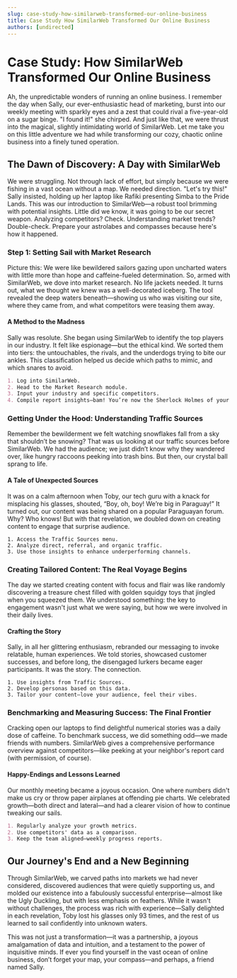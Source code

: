 ```yaml
---
slug: case-study-how-similarweb-transformed-our-online-business
title: Case Study How SimilarWeb Transformed Our Online Business
authors: [undirected]
---
```



# Case Study: How SimilarWeb Transformed Our Online Business

Ah, the unpredictable wonders of running an online business. I remember the day when Sally, our ever-enthusiastic head of marketing, burst into our weekly meeting with sparkly eyes and a zest that could rival a five-year-old on a sugar binge. "I found it!" she chirped. And just like that, we were thrust into the magical, slightly intimidating world of SimilarWeb. Let me take you on this little adventure we had while transforming our cozy, chaotic online business into a finely tuned operation.

## The Dawn of Discovery: A Day with SimilarWeb

We were struggling. Not through lack of effort, but simply because we were fishing in a vast ocean without a map. We needed direction. "Let's try this!" Sally insisted, holding up her laptop like Rafiki presenting Simba to the Pride Lands. This was our introduction to SimilarWeb—a robust tool brimming with potential insights. Little did we know, it was going to be our secret weapon. Analyzing competitors? Check. Understanding market trends? Double-check. Prepare your astrolabes and compasses because here's how it happened.

### Step 1: Setting Sail with Market Research

Picture this: We were like bewildered sailors gazing upon uncharted waters with little more than hope and caffeine-fueled determination. So, armed with SimilarWeb, we dove into market research. No life jackets needed. It turns out, what we thought we knew was a well-decorated iceberg. The tool revealed the deep waters beneath—showing us who was visiting our site, where they came from, and what competitors were teasing them away.

#### A Method to the Madness

Sally was resolute. She began using SimilarWeb to identify the top players in our industry. It felt like espionage—but the ethical kind. We sorted them into tiers: the untouchables, the rivals, and the underdogs trying to bite our ankles. This classification helped us decide which paths to mimic, and which snares to avoid.

```markdown
1. Log into SimilarWeb.
2. Head to the Market Research module.
3. Input your industry and specific competitors.
4. Compile report insights—bam! You’re now the Sherlock Holmes of your sector.
```

### Getting Under the Hood: Understanding Traffic Sources

Remember the bewilderment we felt watching snowflakes fall from a sky that shouldn’t be snowing? That was us looking at our traffic sources before SimilarWeb. We had the audience; we just didn’t know why they wandered over, like hungry raccoons peeking into trash bins. But then, our crystal ball sprang to life.

#### A Tale of Unexpected Sources

It was on a calm afternoon when Toby, our tech guru with a knack for misplacing his glasses, shouted, “Boy, oh, boy! We’re big in Paraguay!” It turned out, our content was being shared on a popular Paraguayan forum. Why? Who knows! But with that revelation, we doubled down on creating content to engage that surprise audience.

```
1. Access the Traffic Sources menu.
2. Analyze direct, referral, and organic traffic.
3. Use those insights to enhance underperforming channels.
```

### Creating Tailored Content: The Real Voyage Begins

The day we started creating content with focus and flair was like randomly discovering a treasure chest filled with golden squidgy toys that jingled when you squeezed them. We understood something: the key to engagement wasn't just what we were saying, but how we were involved in their daily lives.

#### Crafting the Story

Sally, in all her glittering enthusiasm, rebranded our messaging to invoke relatable, human experiences. We told stories, showcased customer successes, and before long, the disengaged lurkers became eager participants. It was the story. The connection.

```
1. Use insights from Traffic Sources.
2. Develop personas based on this data.
3. Tailor your content—love your audience, feel their vibes.
```

### Benchmarking and Measuring Success: The Final Frontier

Cracking open our laptops to find delightful numerical stories was a daily dose of caffeine. To benchmark success, we did something odd—we made friends with numbers. SimilarWeb gives a comprehensive performance overview against competitors—like peeking at your neighbor's report card (with permission, of course).

#### Happy-Endings and Lessons Learned

Our monthly meeting became a joyous occasion. One where numbers didn't make us cry or throw paper airplanes at offending pie charts. We celebrated growth—both direct and lateral—and had a clearer vision of how to continue tweaking our sails.

```markdown
1. Regularly analyze your growth metrics.
2. Use competitors' data as a comparison.
3. Keep the team aligned—weekly progress reports.
```

## Our Journey's End and a New Beginning

Through SimilarWeb, we carved paths into markets we had never considered, discovered audiences that were quietly supporting us, and molded our existence into a fabulously successful enterprise—almost like the Ugly Duckling, but with less emphasis on feathers. While it wasn't without challenges, the process was rich with experience—Sally delighted in each revelation, Toby lost his glasses only 93 times, and the rest of us learned to sail confidently into unknown waters.

This was not just a transformation—it was a partnership, a joyous amalgamation of data and intuition, and a testament to the power of inquisitive minds. If ever you find yourself in the vast ocean of online business, don’t forget your map, your compass—and perhaps, a friend named Sally.